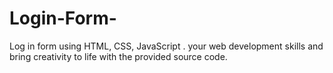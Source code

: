 # Login-Form-
Log in form using HTML, CSS, JavaScript . your web development skills and bring creativity to life with the provided source code. 
